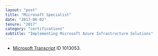 ```yaml
---
layout: "post"
title: "Microsoft Specialist"
date: "2017-06-02"
tenure: "2017"
category: "certifications"
subtitle: "Implementing Microsoft Azure Infrastructure Solutions"
---
```

- [Microsoft Transcript](https://mcp.microsoft.com/Anonymous//Transcript/Validate) ID 1013053.
<!--more-->

